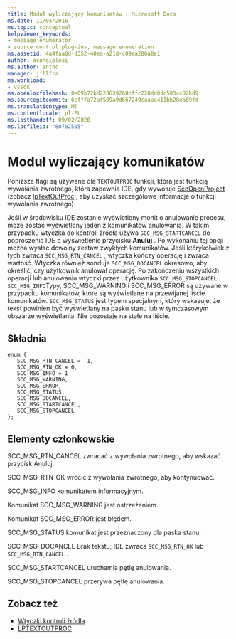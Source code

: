 ```yaml
---
title: Moduł wyliczający komunikatów | Microsoft Docs
ms.date: 11/04/2016
ms.topic: conceptual
helpviewer_keywords:
- message enumerator
- source control plug-ins, message enumeration
ms.assetid: 4a4faa0d-d352-40ea-a21d-c09ea286a8e1
author: acangialosi
ms.author: anthc
manager: jillfra
ms.workload:
- vssdk
ms.openlocfilehash: 0e09b72bd228839268cffc228dd0dc503cc82bd9
ms.sourcegitcommit: 6cfffa72af599a9d667249caaaa411bb28ea69fd
ms.translationtype: MT
ms.contentlocale: pl-PL
ms.lasthandoff: 09/02/2020
ms.locfileid: "80702505"
---
```

# <a name="message-enumerator"></a>Moduł wyliczający komunikatów
Poniższe flagi są używane dla `TEXTOUTPROC` funkcji, która jest funkcją wywołania zwrotnego, która zapewnia IDE, gdy wywołuje [SccOpenProject](../extensibility/sccopenproject-function.md) (zobacz [lpTextOutProc](../extensibility/lptextoutproc.md) , aby uzyskać szczegółowe informacje o funkcji wywołania zwrotnego).

 Jeśli w środowisku IDE zostanie wyświetlony monit o anulowanie procesu, może zostać wyświetlony jeden z komunikatów anulowania. W takim przypadku wtyczka do kontroli źródła używa `SCC_MSG_STARTCANCEL` do poproszenia IDE o wyświetlenie przycisku **Anuluj** . Po wykonaniu tej opcji można wysłać dowolny zestaw zwykłych komunikatów. Jeśli którykolwiek z tych zwraca `SCC_MSG_RTN_CANCEL` , wtyczka kończy operację i zwraca wartość. Wtyczka również sonduje `SCC_MSG_DOCANCEL` okresowo, aby określić, czy użytkownik anulował operację. Po zakończeniu wszystkich operacji lub anulowaniu wtyczki przez użytkownika `SCC_MSG_STOPCANCEL` . `SCC_MSG_INFO`Typy, SCC_MSG_WARNING i SCC_MSG_ERROR są używane w przypadku komunikatów, które są wyświetlane na przewijanej liście komunikatów. `SCC_MSG_STATUS` jest typem specjalnym, który wskazuje, że tekst powinien być wyświetlany na pasku stanu lub w tymczasowym obszarze wyświetlania. Nie pozostaje na stałe na liście.

## <a name="syntax"></a>Składnia

```
enum { 
   SCC_MSG_RTN_CANCEL = -1, 
   SCC_MSG_RTN_OK = 0, 
   SCC_MSG_INFO = 1 
   SCC_MSG_WARNING, 
   SCC_MSG_ERROR, 
   SCC_MSG_STATUS, 
   SCC_MSG_DOCANCEL, 
   SCC_MSG_STARTCANCEL, 
   SCC_MSG_STOPCANCEL 
};
```

## <a name="members"></a>Elementy członkowskie
 SCC_MSG_RTN_CANCEL zwracać z wywołania zwrotnego, aby wskazać przycisk Anuluj.

 SCC_MSG_RTN_OK wrócić z wywołania zwrotnego, aby kontynuować.

 SCC_MSG_INFO komunikatem informacyjnym.

 Komunikat SCC_MSG_WARNING jest ostrzeżeniem.

 Komunikat SCC_MSG_ERROR jest błędem.

 SCC_MSG_STATUS komunikat jest przeznaczony dla paska stanu.

 SCC_MSG_DOCANCEL Brak tekstu; IDE zwraca `SCC_MSG_RTN_OK` lub `SCC_MSG_RTN_CANCEL` .

 SCC_MSG_STARTCANCEL uruchamia pętlę anulowania.

 SCC_MSG_STOPCANCEL przerywa pętlę anulowania.

## <a name="see-also"></a>Zobacz też
- [Wtyczki kontroli źródła](../extensibility/source-control-plug-ins.md)
- [LPTEXTOUTPROC](../extensibility/lptextoutproc.md)
